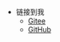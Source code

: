 <!-- _navbar.md -->

- 链接到我
  - [Gitee](https://gitee.com/luo_jiaxin)
  - [GitHub](https://github.com/GD-GK)
